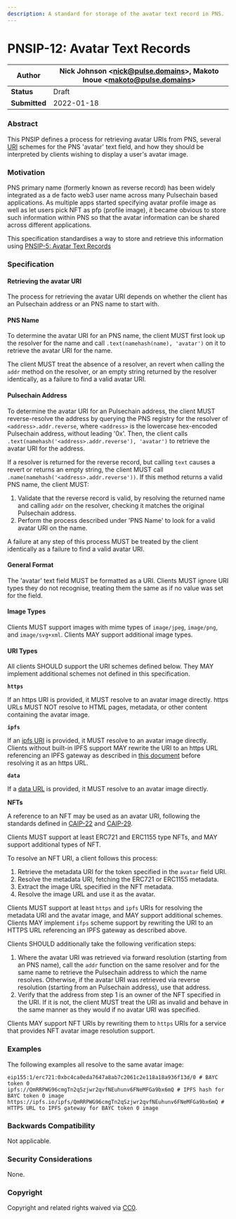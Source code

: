 ```yaml
---
description: A standard for storage of the avatar text record in PNS.
---
```


# PNSIP-12: Avatar Text Records

| **Author**    | Nick Johnson \<nick@pulse.domains>, Makoto Inoue \<makoto@pulse.domains> |
| ------------- | -------------------------------------------------------------------- |
| **Status**    | Draft                                                                |
| **Submitted** | 2022-01-18                                                           |

### Abstract

This PNSIP defines a process for retrieving avatar URIs from PNS, several [URI](https://datatracker.ietf.org/doc/html/rfc3986) schemes for the PNS 'avatar' text field, and how they should be interpreted by clients wishing to display a user's avatar image.

### Motivation

PNS primary name (formerly known as reverse record) has been widely integrated as a de facto web3 user name across many Pulsechain based applications. As multiple apps started specifying avatar profile image as well as let users pick NFT as pfp (profile image), it became obvious to store such information within PNS so that the avatar information can be shared across different applications.

This specification standardises a way to store and retrieve this information using [PNSIP-5: Avatar Text Records](ensip-5-text-records.md)

### Specification

#### Retrieving the avatar URI

The process for retrieving the avatar URI depends on whether the client has an Pulsechain address or an PNS name to start with.

#### PNS Name

To determine the avatar URI for an PNS name, the client MUST first look up the resolver for the name and call `.text(namehash(name), 'avatar')` on it to retrieve the avatar URI for the name.

The client MUST treat the absence of a resolver, an revert when calling the `addr` method on the resolver, or an empty string returned by the resolver identically, as a failure to find a valid avatar URI.

#### Pulsechain Address

To determine the avatar URI for an Pulsechain address, the client MUST reverse-resolve the address by querying the PNS registry for the resolver of `<address>.addr.reverse`, where `<address>` is the lowercase hex-encoded Pulsechain address, without leading '0x'. Then, the client calls `.text(namehash('<address>.addr.reverse'), 'avatar')` to retrieve the avatar URI for the address.

If a resolver is returned for the reverse record, but calling `text` causes a revert or returns an empty string, the client MUST call `.name(namehash('<address>.addr.reverse'))`. If this method returns a valid PNS name, the client MUST:

1. Validate that the reverse record is valid, by resolving the returned name and calling `addr` on the resolver, checking it matches the original Pulsechain address.
2. Perform the process described under 'PNS Name' to look for a valid avatar URI on the name.

A failure at any step of this process MUST be treated by the client identically as a failure to find a valid avatar URI.

#### General Format

The 'avatar' text field MUST be formatted as a URI. Clients MUST ignore URI types they do not recognise, treating them the same as if no value was set for the field.

#### Image Types

Clients MUST support images with mime types of `image/jpeg`, `image/png`, and `image/svg+xml`. Clients MAY support additional image types.

#### URI Types

All clients SHOULD support the URI schemes defined below. They MAY implement additional schemes not defined in this specification.

**`https`**

If an https URI is provided, it MUST resolve to an avatar image directly. https URLs MUST NOT resolve to HTML pages, metadata, or other content containing the avatar image.

**`ipfs`**

If an [ipfs URI](https://docs.ipfs.io/how-to/address-ipfs-on-web/#native-urls) is provided, it MUST resolve to an avatar image directly. Clients without built-in IPFS support MAY rewrite the URI to an https URL referencing an IPFS gateway as described in [this document](https://docs.ipfs.io/how-to/address-ipfs-on-web/) before resolving it as an https URL.

**`data`**

If a [data URL](https://datatracker.ietf.org/doc/html/rfc2397) is provided, it MUST resolve to an avatar image directly.

**NFTs**

A reference to an NFT may be used as an avatar URI, following the standards defined in [CAIP-22](https://github.com/ChainAgnostic/CAIPs/blob/master/CAIPs/caip-22.md) and [CAIP-29](https://github.com/ChainAgnostic/CAIPs/blob/master/CAIPs/caip-29.md).

Clients MUST support at least ERC721 and ERC1155 type NFTs, and MAY support additional types of NFT.

To resolve an NFT URI, a client follows this process:

1. Retrieve the metadata URI for the token specified in the `avatar` field URI.
2. Resolve the metadata URI, fetching the ERC721 or ERC1155 metadata.
3. Extract the image URL specified in the NFT metadata.
4. Resolve the image URL and use it as the avatar.

Clients MUST support at least `https` and `ipfs` URIs for resolving the metadata URI and the avatar image, and MAY support additional schemes. Clients MAY implement `ifps` scheme support by rewriting the URI to an HTTPS URL referencing an IPFS gateway as described above.

Clients SHOULD additionally take the following verification steps:

1. Where the avatar URI was retrieved via forward resolution (starting from an PNS name), call the `addr` function on the same resolver and for the same name to retrieve the Pulsechain address to which the name resolves. Otherwise, if the avatar URI was retrieved via reverse resolution (starting from an Pulsechain address), use that address.
2. Verify that the address from step 1 is an owner of the NFT specified in the URI. If it is not, the client MUST treat the URI as invalid and behave in the same manner as they would if no avatar URI was specified.

Clients MAY support NFT URIs by rewriting them to `https` URIs for a service that provides NFT avatar image resolution support.

### Examples

The following examples all resolve to the same avatar image:

```
eip155:1/erc721:0xbc4ca0eda7647a8ab7c2061c2e118a18a936f13d/0 # BAYC token 0
ipfs://QmRRPWG96cmgTn2qSzjwr2qvfNEuhunv6FNeMFGa9bx6mQ # IPFS hash for BAYC token 0 image
https://ipfs.io/ipfs/QmRRPWG96cmgTn2qSzjwr2qvfNEuhunv6FNeMFGa9bx6mQ # HTTPS URL to IPFS gateway for BAYC token 0 image
```

### Backwards Compatibility

Not applicable.

### Security Considerations

None.

### Copyright

Copyright and related rights waived via [CC0](https://creativecommons.org/publicdomain/zero/1.0/).
